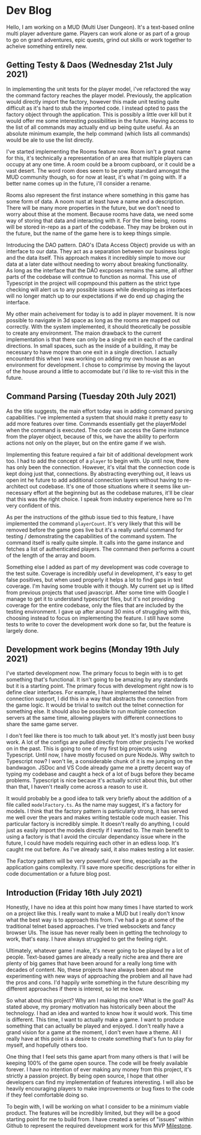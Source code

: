 # Dev Blog

Hello, I am working on a MUD (Multi User Dungeon). It's a text-based online
multi player adventure game. Players can work alone or as part of a group to go
on grand adventures, epic quests, grind out skills or work together to acheive
something entirelly new.

## Getting Testy & Daos (Wednesday 21st July 2021)

In implementing the unit tests for the player model, i've refactored the way the
command factory reaches the player model. Previously, the application would
directly import the factory, however this made unit testing quite difficult as
it's hard to stub the imported code. I instead opted to pass the factory object
through the application. This is possibly a little over kill but it would offer
me some interesting possibilities in the future. Having access to the list of
all commands may actually end up being quite useful. As an absolute minimum
example, the help command (which lists all commands) would be ale to use the
list directly.

I've started implementing the Rooms feature now. Room isn't a great name for
this, it's technically a representation of an area that multiple players can
occupy at any one time. A room could be a broom cupboard, or it could be a vast
desert. The word room does seem to be pretty standard amongst the MUD community
though, so for now at least, it's what i'm going with. If a better name comes up
in the future, i'll consider a rename.

Rooms also represent the first instance where something in this game has some
form of data. A noom nust at least have a name and a description. There will be
many more properties in the future, but we don't need to worry about thise at
the moment. Because rooms have data, we need some way of storing that data and
interacting with it. For the time being, rooms will be stored in-repo as a part
of the codebase. They may be broken out in the future, but the name of the game
here is to keep things simple.

Introducing the DAO pattern. DAO's (Data Access Object) provide us with an
interface to our data. They act as a separation between our business logic and
the data itself. This approach makes it incredibly simple to move our data at a
later date without needing to worry about breaking functionality. As long as the
interface that the DAO excposes remains the same, all ofther parts of the
codebase will contnue to function as normal. This use of Typescript in the
project will copmpound this pattern as the strict type checking will alert us to
any possible issues while developing as interfaces will no longer match up to
our expectations if we do end up chaging the interface.

My other main acheivement for today is to add in player movement. It is now
possible to navigate in 3d space as long as the rooms are mapped out correctly.
With the system implemented, it should theoretically be possible to create any
environment. The maion drawback to the current implementation is that there can
only be a single exit in each of the cardinal directions. In small spaces, such
as the inside of a building, it may be necessary to have mopre than one exit in
a single direction. I actually encounterd this when I was working on adding my
own house as an environment for development. I chose to comprimise by moving the
layout of the house around a little to accomodate but i'd like to re-visit this
in the future.

## Command Parsing (Tuesday 20th July 2021)

As the title suggests, the main effort today was in adding command parsing
capabilities. I've implemented a system that should make it pretty easy to add
more features over time. Commands essentially get the playerModel when the
command is executed. The code can access the Game instance from the player
object, because of this, we have the ability to perform actions not only on the
player, but on the entire game if we wish.

Implementing this feature required a fair bit of additional development work
too. I had to add the concept of a `player` to begin with. Up until now, there
has only been the connection. However, it's vital that the connection code is
kept doing just that, connections. By abstracting everything out, it leavs us
open int he future to add additional connection layers without having to
re-architect out codebase. It's one of those situations where it seems like
un-necessary effort at the beginning but as the codebase matures, it'll be clear
that this was the right choice. I speak from industry experience here so I'm
very confident of this.

As per the instructions of the github issue tied to this feature, I have
implemented the command `playerCount`. It's very likely that this will be
removed before the game goes live but it's a really useful command for testing /
demonstrating the capabilities of the command system. The command itself is
really quite simple. It calls into the game instance and fetches a list of
authenticated players. The command then performs a count of the length of the
array and boom.

Something else I added as part of my development was code coverage to the test
suite. Coverage is incredibly useful in development, it's easy to get false
positives, but when used properly it helps a lot to find gaps in test coverage.
I'm having some trouble with it though. My current set up is lifted from
previous projects that used javascript. After some time with Google I manage to
get it to understand typescript files, but it's not providing coverage for the
entire codebase, only the files that are included by the testing environment. I
gave up after around 30 mins of struggling with this, choosing instead to focus
on implementing the feature. I still have some tests to write to cover the
development work done so far, but the feature is largely done.

## Development work begins (Monday 19th July 2021)

I've started development now. The primary focus to begin with is to get
something that's functional. It isn't going to be amazing by any standards but
it is a starting point. The primary focus with development right now is to
define clear interfaces. For example, I have implemented the telnet connection
support, I did this in a way that abstracts the connection from the game logic.
It would be trivial to switch out the telnet connection for something else. It
should also be possible to run multiple connection servers at the same time,
allowing players with different connections to share the same game server.

I don't feel like there is too much to talk about yet. It's mostly just been
busy work. A lot of the configs are pulled directly from other projects I've
worked on in the past. This is going to one of my first big projecvts using
Typescript. Until now, I have mostly focused on pure NodeJs. Why switch to
Typescript now? I won't lie, a considerable chunk of it is me jumping on the
bandwagon. JSDoc and VS Code already game me a pretty decent way of typing my
codebase and caught a heck of a lot of bugs before they became problems.
Typescript is nice becaue it's actually scrict about this, but other than that,
I haven't rteally come across a reason to use it.

It would probably be a good idea to talk very briefly about the addition of a
file called `modelFactory.ts`. As the name may suggest, it's a factory for
models. I think that the factory pattern is particularly strong, it has served
me well over the years and makes writing testable code much easier. This
particular factory is incredibly simple. It doesn't really do anything, I could
just as easily import the models directly if I wanted to. The main benefit to
using a factory is that I avoid the circular dependancy issue where in the
future, I could have models requiring each other in an edless loop. It's caught
me out before. As I've already said, it also makes testing a lot easier.

The Factory pattern will be very powerful over time, especially as the
application gains complexity. I'll save more specific descriptions for either in
code documentation or a future blog post.

## Introduction (Friday 16th July 2021)

Honestly, I have no idea at this point how many times I have started to work on
a project like this. I really want to make a MUD but I really don't know what
the best way is to approach this from. I've had a go at some of the traditional
telnet based approaches. I've tried websockets and fancy browser UIs. The issue
has never really been in getting the technology to work, that's easy. I have
always struggled to get the feeling right.

Ultimately, whatever game I make, it's never going to be played by a lot of
people. Text-based games are already a really niche area and there are plenty of
big games that have been around for a really long time with decades of content.
No, these projects have always been about me experimenting with new ways of
approaching the problem and all have had the pros and cons. I'd happily write
something in the future describing my different approaches if there is interest,
so let me know.

So what about this project? Why am I making this one? What is the goal? As
stated above, my promary motivation has historically been about the technology.
I had an idea and wanted to know how it would work. This time is different. This
time, I want to actually make a game. I want to produce something that can
actually be played and enjoyed. I don't really have a grand vision for a game at
the moment, I don't even have a theme. All I really have at this point is a
desire to create something that's fun to play for myself, and hopefully others
too.

One thing that I feel sets this game apart from many others is that I will be
keeping 100% of the game open source. The code will be freely available forever.
I have no intention of ever making any money from this project, it's strictly a
passion project. By being open source, I hope that other developers can find my
implementation of features interesting. I will also be heavily encouraging
players to make improvements or bug fixes to the code if they feel comfortable
doing so.

To begin with, I will be working on what I consider to be a minimum viable
product. The features will be incredibly limited, but they will be a good
starting point for me to build from. I have created a series of "issues" within
Github to represent the required development work for this MVP
[Milestone](https://github.com/Moppler/OpenMud/milestone/1).
